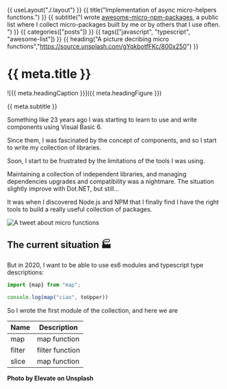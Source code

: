 {{ useLayout("./.layout") }}
{{ title("Implementation of async micro-helpers functions.") }}
{{ subtitle("I wrote [awesome-micro-npm-packages](https://github.com/parro-it/awesome-micro-npm-packages),
a public list where I collect micro-packages built by me or by others
that I use often.
") }}
{{ categories(["posts"]) }}
{{ tags(["javascript", "typescript", "awesome-list"]) }}
{{ heading("A picture decribing micro functions","https://source.unsplash.com/gYqkbotfFKc/800x250") }}

# {{ meta.title }}

![{{ meta.headingCaption }}]({{ meta.headingFigure }})

{{ meta.subtitle }}

Something like 23 years ago I was starting to learn
to use and write components using Visual Basic 6.

Since them, I was fascinated by the concept of components,
and so I start to write my collection of libraries.

Soon, I start to be frustrated by the limitations of
the tools I was using.

Maintaining a collection of independent libraries,
and managing dependencies upgrades and compatibility
was a nightmare. The situation slightly improve with Dot.NET,
but still...

It was when I discovered Node.js and NPM that I finally find
I have the right tools to build a really useful collection
of packages.


![A tweet about micro functions ](https://twitter.com/nicklockwood/status/925738874873184256?ref_src=twsrc%5Etfw)

## The current situation 🏭

But in 2020, I want to be able to use es6 modules
and typescript type descriptions:

```js
import {map} from "map";

console.log(map("ciao", toUpper))
```

So I wrote the first module of the collection, and here we are

| Name   | Description       |
| ----   | ----------------- |
| map    | map function      |
| filter | filter function   |
| slice  | map function      |

__Photo by Elevate on Unsplash__
